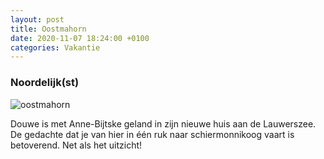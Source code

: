 ```yaml
---
layout: post
title: Oostmahorn
date: 2020-11-07 18:24:00 +0100
categories: Vakantie
---
```


### Noordelijk(st)

![oostmahorn](https://prisse.net/oostmahorn.jpg)  

Douwe is met Anne-Bijtske geland in zijn nieuwe huis aan de Lauwerszee. De gedachte dat je van hier in één ruk naar schiermonnikoog vaart  is betoverend. Net als het uitzicht! 
